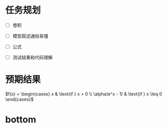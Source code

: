 # 任务规划
- [ ] 卷积
- [ ] 模型叙述通俗易懂
- [ ] 公式
- [ ] 测试结果和代码理解
  
  
  
  
  
  
  
  
  
  

# 预期结果

  
  $f(x) = \begin{cases} x & \text{if } x > 0 \\ \alpha(e^x - 1) & \text{if } x \leq 0 \end{cases}$
  
  
  
  
  
  
  
  
  
  
  
  
  
  
  
  

# bottom